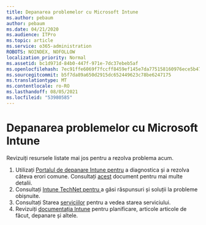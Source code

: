 ```yaml
---
title: Depanarea problemelor cu Microsoft Intune
ms.author: pebaum
author: pebaum
ms.date: 04/21/2020
ms.audience: ITPro
ms.topic: article
ms.service: o365-administration
ROBOTS: NOINDEX, NOFOLLOW
localization_priority: Normal
ms.assetid: bc1d971d-84b0-447f-971e-7dc37ebeb5af
ms.openlocfilehash: 7ec91ffe6069f7fccff8459ef145e7da775158160976ece5b4745499ac5e1fa6
ms.sourcegitcommit: b5f7da89a650d2915dc652449623c78be6247175
ms.translationtype: MT
ms.contentlocale: ro-RO
ms.lasthandoff: 08/05/2021
ms.locfileid: "53980585"
---
```

# <a name="troubleshoot-issues-with-microsoft-intune"></a>Depanarea problemelor cu Microsoft Intune

Revizuiți resursele listate mai jos pentru a rezolva problema acum.
  
1. Utilizați [Portalul de depanare Intune pentru](https://devicemanagement.microsoft.com/#blade/Microsoft_Intune_DeviceSettings/TroubleshootBlade) a diagnostica și a rezolva câteva erori comune. Consultați [acest](https://docs.microsoft.com/intune/help-desk-operators) document pentru mai multe detalii.  
2. Consultați [Intune TechNet pentru ](https://social.technet.microsoft.com/forums/home?forum=microsoftintuneprod)a găsi răspunsuri și soluții la probleme obișnuite.  
3. Consultați Starea [serviciilor](https://portal.office.com/AdminPortal/Home#/servicehealth) pentru a vedea starea serviciului.   
4. Revizuiți [documentația Intune](https://docs.microsoft.com/intune/) pentru planificare, articole articole de făcut, depanare și altele. 